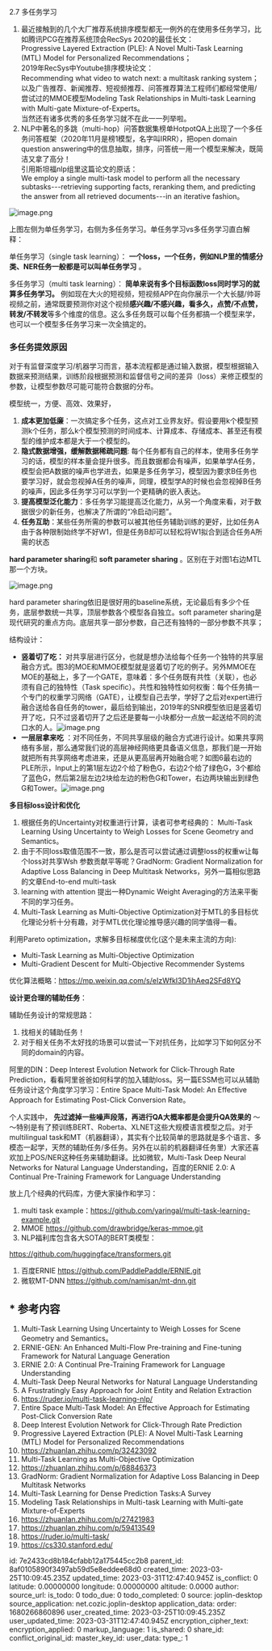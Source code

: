 2.7 多任务学习

1. 最近接触到的几个大厂推荐系统排序模型都无一例外的在使用多任务学习，比如腾讯PCG在推荐系统顶会RecSys 2020的最佳长文：  
    Progressive Layered Extraction (PLE): A Novel Multi-Task Learning (MTL) Model for Personalized Recommendations；  
    2019年RecSys中Youtube排序模块论文：  
    Recommending what video to watch next: a multitask ranking system；  
    以及广告推荐、新闻推荐、短视频推荐、问答推荐算法工程师们都经常使用/尝试过的MMOE模型Modeling Task Relationships in Multi-task Learning with Multi-gate Mixture-of-Experts。  
    当然还有诸多优秀的多任务学习就不在此一一列举啦。
2. NLP中著名的多跳（multi-hop）问答数据集榜单HotpotQA上出现了一个多任务问答框架（2020年11月是榜1模型，名字叫IRRR），把open domain question answering中的信息抽取，排序，问答统一用一个模型来解决，既简洁又拿了高分！  
    引用斯坦福nlp组里这篇论文的原话：  
    We employ a single multi-task model to perform all the necessary subtasks---retrieving supporting facts, reranking them, and predicting the answer from all retrieved documents---in an iterative fashion。

![image.png](:/95e78b4413604a888db1308fc0b58dd4)

上图左侧为单任务学习，右侧为多任务学习。单任务学习vs多任务学习直白解释：

单任务学习（single task learning）： **一个loss，一个任务，例如NLP里的情感分类、NER任务一般都是可以叫单任务学习** 。

多任务学习（multi task learning）： **简单来说有多个目标函数loss同时学习的就算多任务学习。** 例如现在大火的短视频，短视频APP在向你展示一个大长腿/帅哥视频之前，通常既要预测你对这个视频**感兴趣/不感兴趣，看多久，点赞/不点赞，转发/不转发**等多个维度的信息。这么多任务既可以每个任务都搞一个模型来学，也可以一个模型多任务学习来一次全搞定的。


### 多任务提效原因

对于有监督深度学习/机器学习而言，基本流程都是通过输入数据，模型根据输入数据来预测结果，训练阶段根据预测和监督信号之间的差异（loss）来修正模型的参数，让模型参数尽可能可能符合数据的分布。

模型统一，方便、高效、效果好，

1. **成本更加低廉**：一次搞定多个任务，这点对工业界友好。假设要用k个模型预测k个任务，那么k个模型预测的时间成本、计算成本、存储成本、甚至还有模型的维护成本都是大于一个模型的。
2. **隐式数据增强，缓解数据稀疏问题**: 每个任务都有自己的样本，使用多任务学习的话，模型的样本量会提升很多。而且数据都会有噪声，如果单学A任务，模型会把A数据的噪声也学进去，如果是多任务学习，模型因为要求B任务也要学习好，就会忽视掉A任务的噪声，同理，模型学A的时候也会忽视掉B任务的噪声，因此多任务学习可以学到一个更精确的嵌入表达。
3. **提高模型泛化能力**：多任务学习能提高泛化能力，从另一个角度来看，对于数据很少的新任务，也解决了所谓的“冷启动问题”。
4. **任务互助**：某些任务所需的参数可以被其他任务辅助训练的更好，比如任务A由于各种限制始终学不好W1，但是任务B却可以轻松将W1拟合到适合任务A所需的状态

**hard parameter sharing**和 **soft parameter sharing** 。区别在于对图1右边MTL那一个方块。

![image.png](:/1129c8ded4cd4cbf8a10407d106ebae2)

hard parameter sharing依旧是很好用的baseline系统，无论最后有多少个任务，底层参数统一共享，顶层参数各个模型各自独立。soft parameter sharing是现代研究的重点方向。底层共享一部分参数，自己还有独特的一部分参数不共享；

结构设计：

* **竖着切了吃：** 对共享层进行区分，也就是想办法给每个任务一个独特的共享层融合方式。图3的MOE和MMOE模型就是竖着切了吃的例子。另外MMOE在MOE的基础上，多了一个GATE，意味着：多个任务既有共性（关联），也必须有自己的独特性（Task specific）。共性和独特性如何权衡：每个任务搞一个专门的权重学习网络（GATE），让模型自己去学，学好了之后对expert进行融合送给各自任务的tower，最后给到输出，2019年的SNR模型依旧是竖着切开了吃，只不过竖着切开了之后还是要每一小块都分一点放一起送给不同的流口水的人。![image.png](:/9c1f93f086db4e6aacf3f8a54af3191c)
* **一层层拿来吃** ：对不同任务，不同共享层级的融合方式进行设计。如果共享网络有多层，那么通常我们说的高层神经网络更具备语义信息，那我们是一开始就把所有共享网络考虑进来，还是从更高层再开始融合呢？如图6最右边的PLE所示，Input上的第1层左边2个给了粉色G，右边2个给了绿色G，3个都给了蓝色G，然后第2层左边2块给左边的粉色G和Tower，右边两块输出到绿色G和Tower。![image.png](:/468d7d7857994542899a74ad015b88f9)

**多目标loss设计和优化**

1. 根据任务的Uncertainty对权重进行计算，读者可参考经典的： Multi-Task Learning Using Uncertainty to Weigh Losses for Scene Geometry and Semantics。
2. 由于不同loss取值范围不一致，那么是否可以尝试通过调整loss的权重w让每个loss对共享Wsh 参数贡献平等呢？GradNorm: Gradient Normalization for Adaptive Loss Balancing in Deep Multitask Networks，另外一篇相似思路的文章End-to-end multi-task
3. learning with attention 提出一种Dynamic Weight Averaging的方法来平衡不同的学习任务。
4. Multi-Task Learning as Multi-Objective Optimization对于MTL的多目标优化理论分析十分有趣，对于MTL优化理论推导感兴趣的同学值得一看。

利用Pareto optimization，求解多目标梯度优化(这个是未来主流的方向):

* Multi-Task Learning as Multi-Objective Optimization
* Multi-Gradient Descent for Multi-Objective Recommender Systems

优化算法概略：https://mp.weixin.qq.com/s/eIzWfkI3D1ihAeq2SFd8YQ

**设计更合理的辅助任务**：

辅助任务设计的常规思路：

1. 找相关的辅助任务！
2. 对于相关任务不太好找的场景可以尝试一下对抗任务，比如学习下如何区分不同的domain的内容。

阿里的DIN：Deep Interest Evolution Network for Click-Through Rate Prediction，看看阿里爸爸如何科学的加入辅助loss。另一篇ESSM也可以从辅助任务设计这个角度学习学习：Entire Space Multi-Task Model: An Effective Approach for Estimating Post-Click Conversion Rate。

个人实践中， **先过滤掉一些噪声段落，再进行QA大概率都是会提升QA效果的** ～～特别是有了预训练BERT、Roberta、XLNET这些大规模语言模型之后。对于multilingual task和MT（机器翻译），其实有个比较简单的思路就是多个语言、多模态一起学，天然的辅助任务/多任务。另外在以前的机器翻译任务里）大家还喜欢加上POS/NER这种任务来辅助翻译。比如微软，Multi-Task Deep Neural Networks for Natural Language Understanding，百度的ERNIE 2.0: A Continual Pre-Training Framework for Language Understanding



放上几个经典的代码库，方便大家操作和学习：

1. multi task example：https://github.com/yaringal/multi-task-learning-example.git
2. MMOE https://github.com/drawbridge/keras-mmoe.git
3. NLP福利库包含各大SOTA的BERT类模型：

https://github.com/huggingface/transformers.git

1. 百度ERNIE https://github.com/PaddlePaddle/ERNIE.git
2. 微软MT-DNN https://github.com/namisan/mt-dnn.git



## * 参考内容

1. Multi-Task Learning Using Uncertainty to Weigh Losses for Scene Geometry and Semantics。
2. ERNIE-GEN: An Enhanced Multi-Flow Pre-training and Fine-tuning Framework for Natural Language Generation
3. ERNIE 2.0: A Continual Pre-Training Framework for Language Understanding
4. Multi-Task Deep Neural Networks for Natural Language Understanding
5. A Frustratingly Easy Approach for Joint Entity and Relation Extraction
6. https://ruder.io/multi-task-learning-nlp/
7. Entire Space Multi-Task Model: An Effective Approach for Estimating Post-Click Conversion Rate
8. Deep Interest Evolution Network for Click-Through Rate Prediction
9. Progressive Layered Extraction (PLE): A Novel Multi-Task Learning (MTL) Model for Personalized Recommendations
10. https://zhuanlan.zhihu.com/p/32423092
11. Multi-Task Learning as Multi-Objective Optimization
12. https://zhuanlan.zhihu.com/p/68846373
13. GradNorm: Gradient Normalization for Adaptive Loss Balancing in Deep Multitask Networks
14. Multi-Task Learning for Dense Prediction Tasks:A Survey
15. Modeling Task Relationships in Multi-task Learning with Multi-gate Mixture-of-Experts
16. https://zhuanlan.zhihu.com/p/27421983
17. https://zhuanlan.zhihu.com/p/59413549
18. https://ruder.io/multi-task/
19. https://cs330.stanford.edu/


id: 7e2433cd8b184cfabb12a175445cc2b8
parent_id: 8af0105890f3497ab59d5e8eddee68d0
created_time: 2023-03-25T10:09:45.235Z
updated_time: 2023-03-31T12:47:40.945Z
is_conflict: 0
latitude: 0.00000000
longitude: 0.00000000
altitude: 0.0000
author: 
source_url: 
is_todo: 0
todo_due: 0
todo_completed: 0
source: joplin-desktop
source_application: net.cozic.joplin-desktop
application_data: 
order: 1680266860896
user_created_time: 2023-03-25T10:09:45.235Z
user_updated_time: 2023-03-31T12:47:40.945Z
encryption_cipher_text: 
encryption_applied: 0
markup_language: 1
is_shared: 0
share_id: 
conflict_original_id: 
master_key_id: 
user_data: 
type_: 1